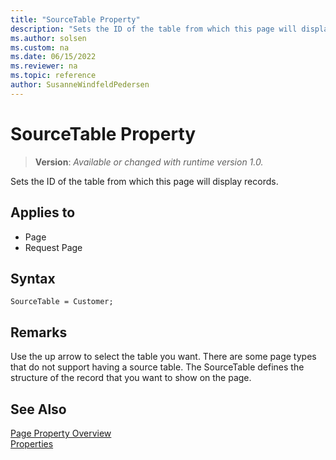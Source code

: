 ```yaml
---
title: "SourceTable Property"
description: "Sets the ID of the table from which this page will display records."
ms.author: solsen
ms.custom: na
ms.date: 06/15/2022
ms.reviewer: na
ms.topic: reference
author: SusanneWindfeldPedersen
---
```

[//]: # (START>DO_NOT_EDIT)
[//]: # (IMPORTANT:Do not edit any of the content between here and the END>DO_NOT_EDIT.)
[//]: # (Any modifications should be made in the .xml files in the ModernDev repo.)
# SourceTable Property
> **Version**: _Available or changed with runtime version 1.0._

Sets the ID of the table from which this page will display records.

## Applies to
-   Page
-   Request Page

[//]: # (IMPORTANT: END>DO_NOT_EDIT)


## Syntax

```AL
SourceTable = Customer;
```
  
## Remarks

Use the up arrow to select the table you want. There are some page types that do not support having a source table. 
The SourceTable defines the structure of the record that you want to show on the page. 
  
## See Also  

[Page Property Overview](devenv-page-property-overview.md)   
[Properties](devenv-page-property-overview.md)